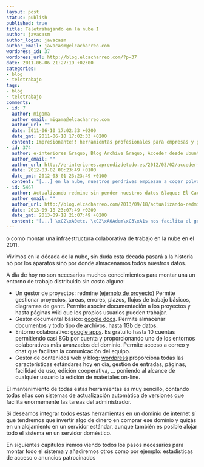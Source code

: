 ```yaml
--- 
layout: post
status: publish
published: true
title: Teletrabajando en la nube I
author: javacasm
author_login: javacasm
author_email: javacasm@elcacharreo.com
wordpress_id: 37
wordpress_url: http://blog.elcacharreo.com/?p=37
date: 2011-06-06 21:27:19 +02:00
categories: 
- blog
- teletrabajo
tags: 
- blog
- teletrabajo
comments: 
- id: 7
  author: migama
  author_email: migama@elcacharreo.com
  author_url: ""
  date: 2011-06-10 17:02:33 +0200
  date_gmt: 2011-06-10 17:02:33 +0200
  content: Impresionante!! herramientas profesionales para empresas y gratis!!, Esta gente de google nos esta malacostumbrando. Espero que google se decide ya a entrar en el negocio de la cerveza.
- id: 374
  author: e-interiores &raquo; Blog Archive &raquo; Acceder desde ubuntu a la nube de Box
  author_email: ""
  author_url: http://e-interiores.aprendizdetodo.es/2012/03/02/acceder-desde-ubuntu-a-nube-box/
  date: 2012-03-02 00:23:49 +0100
  date_gmt: 2012-03-01 23:23:49 +0100
  content: "[...] en la nube, nuestros pendrives empiezan a coger polvo. La comodidad que supone acceder a los servicios en la nube pronto se hace [...]"
- id: 5467
  author: Actualizando redmine sin perder nuestros datos &laquo; El Cacharreo.com
  author_email: ""
  author_url: http://blog.elcacharreo.com/2013/09/18/actualizando-redmine-sin-perder-nuestros-datos/
  date: 2013-09-18 23:07:49 +0200
  date_gmt: 2013-09-18 21:07:49 +0200
  content: "[...] \xC2\xA0etc. \xC2\xA0Adem\xC3\xA1s nos facilita el gestionar la documentaci\xC3\xB3n asociada a los proyectos. Todo ello trabajando desde la nube, es decir ning\xC3\xBAn usuario tiene que instalar nada en ning\xC3\xBAn equipo y puede acceder a sus tareas, [...]"
---
```

o como montar una infraestructura colaborativa de trabajo en la nube en el 2011.

Vivimos en la década de la nube, sin duda esta década pasará a la historia no por los aparatos sino por donde almacenamos todos nuestros datos.

A día de hoy no son necesarios muchos conocimientos para montar una un entorno de trabajo distribuido sin costo alguno:
<ul>
	<li>
<p style="display: inline !important;">Un gestor de proyectos: redmine (<a href="http://demo.redmine.org/projects/testelcacharreo/">ejemplo de proyecto</a>) Permite gestionar proyectos, tareas, errores, plazos, flujos de trabajo básicos, diagramas de gantt. Permite asociar documentación a los proyectos y hasta páginas wiki que los propios usuarios pueden trabajar.</p>
</li>
	<li>
<p style="display: inline !important;">Gestor documental básico: <a href="http://docs.google.com">google docs</a>. Permite almacenar documentos y todo tipo de archivos, hasta 1Gb de datos.</p>
</li>
	<li>Entorno colaborativo: <a href="http://www.google.com/apps/intl/es/business/index.html">google apps</a>. Es gratuito hasta 10 cuentas permitiendo casi 8Gb por cuenta y proporcionando uno de los entornos colaborativos más avanzados del dominio. Permite acceso a correo y chat que facilitan la comunicación del equipo.</li>
	<li>Gestor de contenidos web y blog: <a href="http://wordpress.com/">wordpress</a> proporciona todas las características estándares hoy en día, gestión de entradas, páginas, facilidad de uso, edición cooperativa, ... poniendo al alcance de cualquier usuario la edición de materiales on-line.</li>
</ul>
El mantenimiento de todas estas herramientas es muy sencillo, contando todas ellas con sistemas de actualización automática de versiones que facilita enormemente las tareas del administrador.

Si deseamos integrar todos estas herramientas en un dominio de internet sí que tendremos que invertir algo de dinero en comprar ese dominio y quizás en un alojamiento en un servidor estándar, aunque también es posible alojar todo el sistema en un servidor doméstico.

En siguientes capítulos iremos viendo todos los pasos necesarios para montar todo el sistema y añadiremos otros como por ejemplo: estadísticas de acceso o anuncios patrocinados
